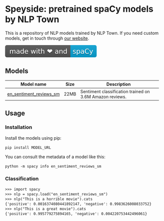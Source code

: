 # Speyside: pretrained spaCy models by NLP Town

This is a repository of NLP models trained by NLP Town. If you need custom 
models, get in touch through [our website](http://www.nlp.town).


[![Made with spaCy](img/made%20with%20%25E2%259D%25A4%20and-spaCy-09a3d5.svg)](https://spacy.io/)

## Models

| Model name    | Size  | Description |
| ------------- |-------| ------------|
| [en_sentiment_reviews_sm](https://github.com/nlptown/speyside/releases/download/0.0.0/en_sentiment_reviews_sm-2.0.0.tar.gz)      | 22MB  | Sentiment classification trained on 3.6M Amazon reviews. |

## Usage

### Installation

Install the models using pip: 

```
pip install MODEL_URL
```

You can consult the metadata of a model like this: 

```
python -m spacy info en_sentiment_reviews_sm
```

### Classification

```
>>> import spacy
>>> nlp = spacy.load("en_sentiment_reviews_sm")
>>> nlp("This is a horrible movie").cats
{'positive': 0.0016374080441892147, 'negative': 0.9983626008033752}
>>> nlp("This is a great movie").cats
{'positive': 0.995779275894165, 'negative': 0.004220753442496061}
```